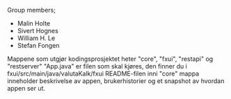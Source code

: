 Group members;

*  Malin Holte
*  Sivert Hognes
*  William H. Le
*  Stefan Fongen

Mappene som utgjør kodingsprosjektet heter "core", "fxui", "restapi" og "restserver"
"App.java" er filen som skal kjøres, den finner du i fxui/src/main/java/valutaKalk/fxui
README-filen inni "core" mappa inneholder beskrivelse av appen, brukerhistorier og et snapshot av hvordan appen ser ut.
